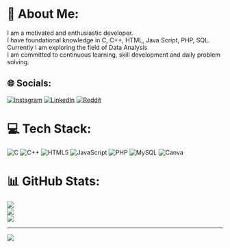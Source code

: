 # 💫 About Me:
I am a motivated and enthusiastic developer.<br>I have foundational knowledge in C, C++, HTML, Java Script, PHP, SQL.<br>Currently I am exploring the field of Data Analysis<br>I am committed to continuous learning, skill development and daily problem solving.<br>


## 🌐 Socials:
[![Instagram](https://img.shields.io/badge/Instagram-%23E4405F.svg?logo=Instagram&logoColor=white)](https://instagram.com/sanj__zu_) [![LinkedIn](https://img.shields.io/badge/LinkedIn-%230077B5.svg?logo=linkedin&logoColor=white)](https://www.linkedin.com/in/sanjukta-handique-616213283/) [![Reddit](https://img.shields.io/badge/Reddit-%23FF4500.svg?logo=Reddit&logoColor=white)](https://reddit.com/user/Sanjukta) 

# 💻 Tech Stack:
![C](https://img.shields.io/badge/c-%2300599C.svg?style=for-the-badge&logo=c&logoColor=white) ![C++](https://img.shields.io/badge/c++-%2300599C.svg?style=for-the-badge&logo=c%2B%2B&logoColor=white) ![HTML5](https://img.shields.io/badge/html5-%23E34F26.svg?style=for-the-badge&logo=html5&logoColor=white) ![JavaScript](https://img.shields.io/badge/javascript-%23323330.svg?style=for-the-badge&logo=javascript&logoColor=%23F7DF1E) ![PHP](https://img.shields.io/badge/php-%23777BB4.svg?style=for-the-badge&logo=php&logoColor=white) ![MySQL](https://img.shields.io/badge/mysql-4479A1.svg?style=for-the-badge&logo=mysql&logoColor=white) ![Canva](https://img.shields.io/badge/Canva-%2300C4CC.svg?style=for-the-badge&logo=Canva&logoColor=white)
# 📊 GitHub Stats:
![](https://github-readme-stats.vercel.app/api?username=sanjuktahandique&theme=dark&hide_border=false&include_all_commits=false&count_private=false)<br/>
![](https://github-readme-streak-stats.herokuapp.com/?user=sanjuktahandique&theme=dark&hide_border=false)<br/>
![](https://github-readme-stats.vercel.app/api/top-langs/?username=sanjuktahandique&theme=dark&hide_border=false&include_all_commits=false&count_private=false&layout=compact)

---
[![](https://visitcount.itsvg.in/api?id=sanjuktahandique&icon=0&color=0)](https://visitcount.itsvg.in)

<!-- Proudly created with GPRM ( https://gprm.itsvg.in ) -->
